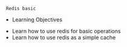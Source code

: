 	 Redis basic
* Learning Objectives
- Learn how to use redis for basic operations
- Learn how to use redis as a simple cache
